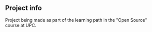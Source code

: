 ## Project info
Project being made as part of the learning path in the "Open Source" course at UPC. 
